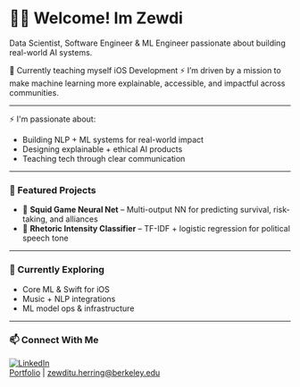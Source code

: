 # 👋🏽 Welcome! Im Zewdi 

Data Scientist, Software Engineer & ML Engineer passionate about building real-world AI systems.

🍎 Currently teaching myself iOS Development
⚡ I’m driven by a mission to make machine learning more explainable, accessible, and impactful across communities.

---

⚡ I'm passionate about:
- Building NLP + ML systems for real-world impact
- Designing explainable + ethical AI products
- Teaching tech through clear communication

---

### 🔬 Featured Projects

- 🦑 **Squid Game Neural Net** – Multi-output NN for predicting survival, risk-taking, and alliances  
- 🧠 **Rhetoric Intensity Classifier** – TF-IDF + logistic regression for political speech tone  

---

### 🌱 Currently Exploring

- Core ML & Swift for iOS  
- Music + NLP integrations  
- ML model ops & infrastructure

---

### 📫 Connect With Me

[![LinkedIn](https://img.shields.io/badge/LinkedIn-blue?logo=linkedin)](https://linkedin.com/in/zewdi-herring)  
[Portfolio](https://zewdiherring.github.io) | zewditu.herring@berkeley.edu
